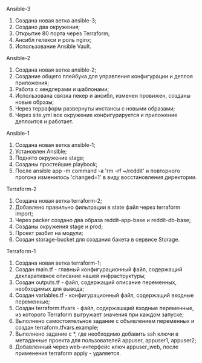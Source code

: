 Ansible-3

1. Создана новая ветка ansible-3;
2. Создано два окружения;
3. Открытие 80 порта через Terraform;
4. Ансибл гелекси и роль nginx;
5. Использование Ansible Vault.


Ansible-2

1. Создана новая ветка ansible-2;
2. Создание общего плейбука для управления конфигурации и деплоя приложения;
3. Работа с хендлерами и шаблонами;
4. Использована связка пекер и ансибл, изменен провижен, созданы новые образы;
5. Через терраформ развернуты инстансы с новыми образами;
6. Через site.yml все окружение конфигурируется и приложение деплоится и работает.



Ansible-1

1. Создана новая ветка ansible-1;
2. Установлен Ansible;
3. Поднято окружение stage;
4. Созданы простейшие playbook;
5. После ansible app -m command -a 'rm -rf ~/reddit' и повторного прогона изменилось 'changed=1' в виду восстановления директории.


Terraform-2

1. Создана новая ветка terraform-2;
2. Добавлено правильно фильтрации в state файл через terraform import;
3. Через packer создано два образа reddit-app-base и reddit-db-base;
4. Созданы окружения stage и prod;
5. Проект разбит на модули;
5. Создан storage-bucket для создания бакета в сервисе Storage.



Terraform-1

1. Создана новая ветка terraform-1;
2. Создан main.tf - главный конфигурационный файл, содержащий декларативное описание нашей инфраструктуры;
3. Создан outputs.tf - файл, содержащий описание переменных, необходимых для вывода;
4. Создан variables.tf - конфигурационный файл, содержащий входные переменные;
5. Создан terraform.tfvars - файл, содержашщий входные переменные, из которого Terraform выгружает значения при каждом запуске;
6. Выполнено самостоятельное задание с объявлением переменных и создан terraform.tfvars.example;
7. Выполнено задание с *, где необходимо добавить ssh ключи в метаданные проекта для пользователей appuser, appuser1, appuser2;
8. Добавленный через web-интерфейс ключ appuser_web, после применения terraform apply - удаляется.

